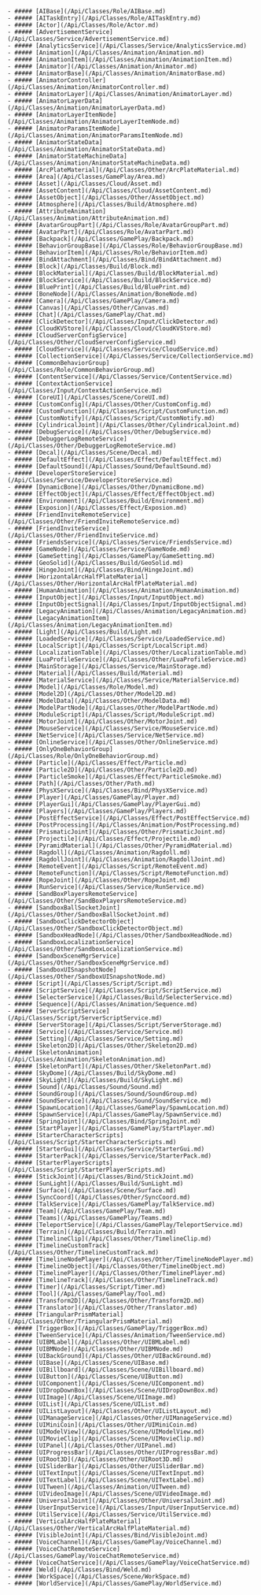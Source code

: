     - ##### [AIBase](/Api/Classes/Role/AIBase.md)
    - ##### [AITaskEntry](/Api/Classes/Role/AITaskEntry.md)
    - ##### [Actor](/Api/Classes/Role/Actor.md)
    - ##### [AdvertisementService](/Api/Classes/Service/AdvertisementService.md)
    - ##### [AnalyticsService](/Api/Classes/Service/AnalyticsService.md)
    - ##### [Animation](/Api/Classes/Animation/Animation.md)
    - ##### [AnimationItem](/Api/Classes/Animation/AnimationItem.md)
    - ##### [Animator](/Api/Classes/Animation/Animator.md)
    - ##### [AnimatorBase](/Api/Classes/Animation/AnimatorBase.md)
    - ##### [AnimatorController](/Api/Classes/Animation/AnimatorController.md)
    - ##### [AnimatorLayer](/Api/Classes/Animation/AnimatorLayer.md)
    - ##### [AnimatorLayerData](/Api/Classes/Animation/AnimatorLayerData.md)
    - ##### [AnimatorLayerItemNode](/Api/Classes/Animation/AnimatorLayerItemNode.md)
    - ##### [AnimatorParamsItemNode](/Api/Classes/Animation/AnimatorParamsItemNode.md)
    - ##### [AnimatorStateData](/Api/Classes/Animation/AnimatorStateData.md)
    - ##### [AnimatorStateMachineData](/Api/Classes/Animation/AnimatorStateMachineData.md)
    - ##### [ArcPlateMaterial](/Api/Classes/Other/ArcPlateMaterial.md)
    - ##### [Area](/Api/Classes/GamePlay/Area.md)
    - ##### [Asset](/Api/Classes/Cloud/Asset.md)
    - ##### [AssetContent](/Api/Classes/Cloud/AssetContent.md)
    - ##### [AssetObject](/Api/Classes/Other/AssetObject.md)
    - ##### [Atmosphere](/Api/Classes/Build/Atmosphere.md)
    - ##### [AttributeAnimation](/Api/Classes/Animation/AttributeAnimation.md)
    - ##### [AvatarGroupPart](/Api/Classes/Role/AvatarGroupPart.md)
    - ##### [AvatarPart](/Api/Classes/Role/AvatarPart.md)
    - ##### [Backpack](/Api/Classes/GamePlay/Backpack.md)
    - ##### [BehaviorGroupBase](/Api/Classes/Role/BehaviorGroupBase.md)
    - ##### [BehaviorItem](/Api/Classes/Role/BehaviorItem.md)
    - ##### [BindAttachment](/Api/Classes/Bind/BindAttachment.md)
    - ##### [Block](/Api/Classes/Build/Block.md)
    - ##### [BlockMaterial](/Api/Classes/Build/BlockMaterial.md)
    - ##### [BlockService](/Api/Classes/Build/BlockService.md)
    - ##### [BluePrint](/Api/Classes/Build/BluePrint.md)
    - ##### [BoneNode](/Api/Classes/Animation/BoneNode.md)
    - ##### [Camera](/Api/Classes/GamePlay/Camera.md)
    - ##### [Canvas](/Api/Classes/Other/Canvas.md)
    - ##### [Chat](/Api/Classes/GamePlay/Chat.md)
    - ##### [ClickDetector](/Api/Classes/Input/ClickDetector.md)
    - ##### [CloudKVStore](/Api/Classes/Cloud/CloudKVStore.md)
    - ##### [CloudServerConfigService](/Api/Classes/Other/CloudServerConfigService.md)
    - ##### [CloudService](/Api/Classes/Service/CloudService.md)
    - ##### [CollectionService](/Api/Classes/Service/CollectionService.md)
    - ##### [CommonBehaviorGroup](/Api/Classes/Role/CommonBehaviorGroup.md)
    - ##### [ContentService](/Api/Classes/Service/ContentService.md)
    - ##### [ContextActionService](/Api/Classes/Input/ContextActionService.md)
    - ##### [CoreUI](/Api/Classes/Scene/CoreUI.md)
    - ##### [CustomConfig](/Api/Classes/Other/CustomConfig.md)
    - ##### [CustomFunction](/Api/Classes/Script/CustomFunction.md)
    - ##### [CustomNotify](/Api/Classes/Script/CustomNotify.md)
    - ##### [CylindricalJoint](/Api/Classes/Other/CylindricalJoint.md)
    - ##### [DebugService](/Api/Classes/Other/DebugService.md)
    - ##### [DebuggerLogRemoteService](/Api/Classes/Other/DebuggerLogRemoteService.md)
    - ##### [Decal](/Api/Classes/Scene/Decal.md)
    - ##### [DefaultEffect](/Api/Classes/Effect/DefaultEffect.md)
    - ##### [DefaultSound](/Api/Classes/Sound/DefaultSound.md)
    - ##### [DeveloperStoreService](/Api/Classes/Service/DeveloperStoreService.md)
    - ##### [DynamicBone](/Api/Classes/Other/DynamicBone.md)
    - ##### [EffectObject](/Api/Classes/Effect/EffectObject.md)
    - ##### [Environment](/Api/Classes/Build/Environment.md)
    - ##### [Exposion](/Api/Classes/Effect/Exposion.md)
    - ##### [FriendInviteRemoteService](/Api/Classes/Other/FriendInviteRemoteService.md)
    - ##### [FriendInviteService](/Api/Classes/Other/FriendInviteService.md)
    - ##### [FriendsService](/Api/Classes/Service/FriendsService.md)
    - ##### [GameNode](/Api/Classes/Service/GameNode.md)
    - ##### [GameSetting](/Api/Classes/GamePlay/GameSetting.md)
    - ##### [GeoSolid](/Api/Classes/Build/GeoSolid.md)
    - ##### [HingeJoint](/Api/Classes/Bind/HingeJoint.md)
    - ##### [HorizontalArcHalfPlateMaterial](/Api/Classes/Other/HorizontalArcHalfPlateMaterial.md)
    - ##### [HumanAnimation](/Api/Classes/Animation/HumanAnimation.md)
    - ##### [InputObject](/Api/Classes/Input/InputObject.md)
    - ##### [InputObjectSignal](/Api/Classes/Input/InputObjectSignal.md)
    - ##### [LegacyAnimation](/Api/Classes/Animation/LegacyAnimation.md)
    - ##### [LegacyAnimationItem](/Api/Classes/Animation/LegacyAnimationItem.md)
    - ##### [Light](/Api/Classes/Build/Light.md)
    - ##### [LoadedService](/Api/Classes/Service/LoadedService.md)
    - ##### [LocalScript](/Api/Classes/Script/LocalScript.md)
    - ##### [LocalizationTable](/Api/Classes/Other/LocalizationTable.md)
    - ##### [LuaProfileService](/Api/Classes/Other/LuaProfileService.md)
    - ##### [MainStorage](/Api/Classes/Service/MainStorage.md)
    - ##### [Material](/Api/Classes/Build/Material.md)
    - ##### [MaterialService](/Api/Classes/Service/MaterialService.md)
    - ##### [Model](/Api/Classes/Role/Model.md)
    - ##### [Model2D](/Api/Classes/Other/Model2D.md)
    - ##### [ModelData](/Api/Classes/Other/ModelData.md)
    - ##### [ModelPartNode](/Api/Classes/Other/ModelPartNode.md)
    - ##### [ModuleScript](/Api/Classes/Script/ModuleScript.md)
    - ##### [MotorJoint](/Api/Classes/Other/MotorJoint.md)
    - ##### [MouseService](/Api/Classes/Service/MouseService.md)
    - ##### [NetService](/Api/Classes/Service/NetService.md)
    - ##### [OnlineService](/Api/Classes/Other/OnlineService.md)
    - ##### [OnlyOneBehaviorGroup](/Api/Classes/Role/OnlyOneBehaviorGroup.md)
    - ##### [Particle](/Api/Classes/Effect/Particle.md)
    - ##### [Particle2D](/Api/Classes/Other/Particle2D.md)
    - ##### [ParticleSmoke](/Api/Classes/Effect/ParticleSmoke.md)
    - ##### [Path](/Api/Classes/Other/Path.md)
    - ##### [PhysXService](/Api/Classes/Bind/PhysXService.md)
    - ##### [Player](/Api/Classes/GamePlay/Player.md)
    - ##### [PlayerGui](/Api/Classes/GamePlay/PlayerGui.md)
    - ##### [Players](/Api/Classes/GamePlay/Players.md)
    - ##### [PostEffectService](/Api/Classes/Effect/PostEffectService.md)
    - ##### [PostProcessing](/Api/Classes/Animation/PostProcessing.md)
    - ##### [PrismaticJoint](/Api/Classes/Other/PrismaticJoint.md)
    - ##### [Projectile](/Api/Classes/Effect/Projectile.md)
    - ##### [PyramidMaterial](/Api/Classes/Other/PyramidMaterial.md)
    - ##### [Ragdoll](/Api/Classes/Animation/Ragdoll.md)
    - ##### [RagdollJoint](/Api/Classes/Animation/RagdollJoint.md)
    - ##### [RemoteEvent](/Api/Classes/Script/RemoteEvent.md)
    - ##### [RemoteFunction](/Api/Classes/Script/RemoteFunction.md)
    - ##### [RopeJoint](/Api/Classes/Other/RopeJoint.md)
    - ##### [RunService](/Api/Classes/Service/RunService.md)
    - ##### [SandBoxPlayersRemoteService](/Api/Classes/Other/SandBoxPlayersRemoteService.md)
    - ##### [SandboxBallSocketJoint](/Api/Classes/Other/SandboxBallSocketJoint.md)
    - ##### [SandboxClickDetectorObject](/Api/Classes/Other/SandboxClickDetectorObject.md)
    - ##### [SandboxHeadNode](/Api/Classes/Other/SandboxHeadNode.md)
    - ##### [SandboxLocalizationService](/Api/Classes/Other/SandboxLocalizationService.md)
    - ##### [SandboxSceneMgrService](/Api/Classes/Other/SandboxSceneMgrService.md)
    - ##### [SandboxUISnapshotNode](/Api/Classes/Other/SandboxUISnapshotNode.md)
    - ##### [Script](/Api/Classes/Script/Script.md)
    - ##### [ScriptService](/Api/Classes/Script/ScriptService.md)
    - ##### [SelecterService](/Api/Classes/Build/SelecterService.md)
    - ##### [Sequence](/Api/Classes/Animation/Sequence.md)
    - ##### [ServerScriptService](/Api/Classes/Script/ServerScriptService.md)
    - ##### [ServerStorage](/Api/Classes/Script/ServerStorage.md)
    - ##### [Service](/Api/Classes/Service/Service.md)
    - ##### [Setting](/Api/Classes/Service/Setting.md)
    - ##### [Skeleton2D](/Api/Classes/Other/Skeleton2D.md)
    - ##### [SkeletonAnimation](/Api/Classes/Animation/SkeletonAnimation.md)
    - ##### [SkeletonPart](/Api/Classes/Other/SkeletonPart.md)
    - ##### [SkyDome](/Api/Classes/Build/SkyDome.md)
    - ##### [SkyLight](/Api/Classes/Build/SkyLight.md)
    - ##### [Sound](/Api/Classes/Sound/Sound.md)
    - ##### [SoundGroup](/Api/Classes/Sound/SoundGroup.md)
    - ##### [SoundService](/Api/Classes/Sound/SoundService.md)
    - ##### [SpawnLocation](/Api/Classes/GamePlay/SpawnLocation.md)
    - ##### [SpawnService](/Api/Classes/GamePlay/SpawnService.md)
    - ##### [SpringJoint](/Api/Classes/Bind/SpringJoint.md)
    - ##### [StartPlayer](/Api/Classes/GamePlay/StartPlayer.md)
    - ##### [StarterCharacterScripts](/Api/Classes/Script/StarterCharacterScripts.md)
    - ##### [StarterGui](/Api/Classes/Service/StarterGui.md)
    - ##### [StarterPack](/Api/Classes/Service/StarterPack.md)
    - ##### [StarterPlayerScripts](/Api/Classes/Script/StarterPlayerScripts.md)
    - ##### [StickJoint](/Api/Classes/Bind/StickJoint.md)
    - ##### [SunLight](/Api/Classes/Build/SunLight.md)
    - ##### [Surface](/Api/Classes/Scene/Surface.md)
    - ##### [SyncCoord](/Api/Classes/Other/SyncCoord.md)
    - ##### [TalkService](/Api/Classes/GamePlay/TalkService.md)
    - ##### [Team](/Api/Classes/GamePlay/Team.md)
    - ##### [Teams](/Api/Classes/GamePlay/Teams.md)
    - ##### [TeleportService](/Api/Classes/GamePlay/TeleportService.md)
    - ##### [Terrain](/Api/Classes/Build/Terrain.md)
    - ##### [TimelineClip](/Api/Classes/Other/TimelineClip.md)
    - ##### [TimelineCustomTrack](/Api/Classes/Other/TimelineCustomTrack.md)
    - ##### [TimelineNodePlayer](/Api/Classes/Other/TimelineNodePlayer.md)
    - ##### [TimelineObject](/Api/Classes/Other/TimelineObject.md)
    - ##### [TimelinePlayer](/Api/Classes/Other/TimelinePlayer.md)
    - ##### [TimelineTrack](/Api/Classes/Other/TimelineTrack.md)
    - ##### [Timer](/Api/Classes/Script/Timer.md)
    - ##### [Tool](/Api/Classes/GamePlay/Tool.md)
    - ##### [Transform2D](/Api/Classes/Other/Transform2D.md)
    - ##### [Translator](/Api/Classes/Other/Translator.md)
    - ##### [TriangularPrismMaterial](/Api/Classes/Other/TriangularPrismMaterial.md)
    - ##### [TriggerBox](/Api/Classes/GamePlay/TriggerBox.md)
    - ##### [TweenService](/Api/Classes/Animation/TweenService.md)
    - ##### [UIBMLabel](/Api/Classes/Other/UIBMLabel.md)
    - ##### [UIBMNode](/Api/Classes/Other/UIBMNode.md)
    - ##### [UIBackGround](/Api/Classes/Other/UIBackGround.md)
    - ##### [UIBase](/Api/Classes/Scene/UIBase.md)
    - ##### [UIBillboard](/Api/Classes/Scene/UIBillboard.md)
    - ##### [UIButton](/Api/Classes/Scene/UIButton.md)
    - ##### [UIComponent](/Api/Classes/Scene/UIComponent.md)
    - ##### [UIDropDownBox](/Api/Classes/Scene/UIDropDownBox.md)
    - ##### [UIImage](/Api/Classes/Scene/UIImage.md)
    - ##### [UIList](/Api/Classes/Scene/UIList.md)
    - ##### [UIListLayout](/Api/Classes/Other/UIListLayout.md)
    - ##### [UIManageService](/Api/Classes/Other/UIManageService.md)
    - ##### [UIMiniCoin](/Api/Classes/Other/UIMiniCoin.md)
    - ##### [UIModelView](/Api/Classes/Scene/UIModelView.md)
    - ##### [UIMovieClip](/Api/Classes/Scene/UIMovieClip.md)
    - ##### [UIPanel](/Api/Classes/Other/UIPanel.md)
    - ##### [UIProgressBar](/Api/Classes/Other/UIProgressBar.md)
    - ##### [UIRoot3D](/Api/Classes/Other/UIRoot3D.md)
    - ##### [UISliderBar](/Api/Classes/Other/UISliderBar.md)
    - ##### [UITextInput](/Api/Classes/Scene/UITextInput.md)
    - ##### [UITextLabel](/Api/Classes/Scene/UITextLabel.md)
    - ##### [UITween](/Api/Classes/Animation/UITween.md)
    - ##### [UIVideoImage](/Api/Classes/Scene/UIVideoImage.md)
    - ##### [UniversalJoint](/Api/Classes/Other/UniversalJoint.md)
    - ##### [UserInputService](/Api/Classes/Input/UserInputService.md)
    - ##### [UtilService](/Api/Classes/Service/UtilService.md)
    - ##### [VerticalArcHalfPlateMaterial](/Api/Classes/Other/VerticalArcHalfPlateMaterial.md)
    - ##### [VisibleJoint](/Api/Classes/Bind/VisibleJoint.md)
    - ##### [VoiceChannel](/Api/Classes/GamePlay/VoiceChannel.md)
    - ##### [VoiceChatRemoteService](/Api/Classes/GamePlay/VoiceChatRemoteService.md)
    - ##### [VoiceChatService](/Api/Classes/GamePlay/VoiceChatService.md)
    - ##### [Weld](/Api/Classes/Bind/Weld.md)
    - ##### [WorkSpace](/Api/Classes/Scene/WorkSpace.md)
    - ##### [WorldService](/Api/Classes/GamePlay/WorldService.md)

